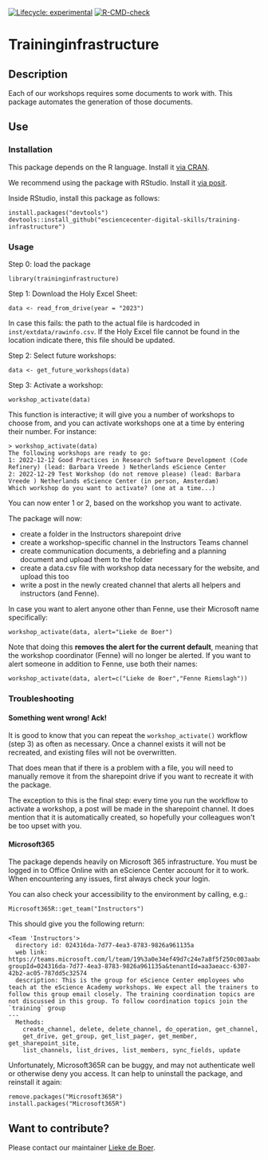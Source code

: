 [![Lifecycle: experimental](https://img.shields.io/badge/lifecycle-experimental-orange.svg)](https://lifecycle.r-lib.org/articles/stages.html#experimental)
[![R-CMD-check](https://github.com/esciencecenter-digital-skills/training-infrastructure/workflows/R-CMD-check/badge.svg)](https://github.com/esciencecenter-digital-skills/training-infrastructure/actions)

# Traininginfrastructure

## Description

Each of our workshops requires some documents to work with.
This package automates the generation of those documents.

## Use

### Installation
This package depends on the R language. Install it [via CRAN](https://cran.r-project.org/).

We recommend using the package with RStudio. Install it [via posit](https://posit.co/downloads/).

Inside RStudio, install this package as follows:
```
install.packages("devtools")
devtools::install_github("esciencecenter-digital-skills/training-infrastructure")
```

### Usage

Step 0: load the package
```
library(traininginfrastructure)
```

Step 1: Download the Holy Excel Sheet:
```
data <- read_from_drive(year = "2023")
```
In case this fails: the path to the actual file is hardcoded in
`inst/extdata/rawinfo.csv`. If the Holy Excel file cannot be found
in the location indicate there, this file should be updated.


Step 2: Select future workshops:
```
data <- get_future_workshops(data)
```

Step 3: Activate a workshop:
```
workshop_activate(data)
```
This function is interactive; it will give you a number of workshops to choose
from, and you can activate workshops one at a time by entering their number.
For instance:

```
> workshop_activate(data)
The following workshops are ready to go:
1: 2022-12-12 Good Practices in Research Software Development (Code Refinery) (lead: Barbara Vreede ) Netherlands eScience Center
2: 2022-12-29 Test Workshop (do not remove please) (lead: Barbara Vreede ) Netherlands eScience Center (in person, Amsterdam)
Which workshop do you want to activate? (one at a time...)
```
You can now enter 1 or 2, based on the workshop you want to activate.

The package will now:
- create a folder in the Instructors sharepoint drive
- create a workshop-specific channel in the Instructors Teams channel
- create communication documents, a debriefing and a planning document and upload them to the folder
- create a data.csv file with workshop data necessary for the website, and upload this too
- write a post in the newly created channel that alerts all helpers and instructors (and Fenne).

In case you want to alert anyone other than Fenne, use their Microsoft name specifically:

```
workshop_activate(data, alert="Lieke de Boer")
```

Note that doing this **removes the alert for the current default**, meaning that the workshop coordinator (Fenne) will no longer be alerted. If you want to alert someone in addition to Fenne, use both their names:
```
workshop_activate(data, alert=c("Lieke de Boer","Fenne Riemslagh"))
```


### Troubleshooting

#### Something went wrong! Ack!
It is good to know that you can repeat the `workshop_activate()` workflow (step 3)
as often as necessary. Once a channel exists it will not be recreated, and existing
files will not be overwritten.

That does mean that if there is a problem with a file, you will need to manually
remove it from the sharepoint drive if you want to recreate it with the package.

The exception to this is the final step: every time you run the workflow to activate
a workshop, a post will be made in the sharepoint channel. It does mention that
it is automatically created, so hopefully your colleagues won't be too upset with you.


#### Microsoft365
The package depends heavily on Microsoft 365 infrastructure. You must be logged
in to Office Online with an eScience Center account for it to work. When
encountering any issues, first always check your login.

You can also check your accessibility to the environment by calling, e.g.:
```
Microsoft365R::get_team("Instructors")
```

This should give you the following return:
```
<Team 'Instructors'>
  directory id: 024316da-7d77-4ea3-8783-9826a961135a 
  web link: https://teams.microsoft.com/l/team/19%3a0e34ef49d7c24e7a8f5f250c003aabdc%40thread.tacv2/conversations?groupId=024316da-7d77-4ea3-8783-9826a961135a&tenantId=aa3aeacc-6307-42b2-ac05-787dd5c32574 
  description: This is the group for eScience Center employees who teach at the eScience Academy workshops. We expect all the trainers to follow this group email closely. The training coordination topics are not discussed in this group. To follow coordination topics join the `training` group 
---
  Methods:
    create_channel, delete, delete_channel, do_operation, get_channel,
    get_drive, get_group, get_list_pager, get_member, get_sharepoint_site,
    list_channels, list_drives, list_members, sync_fields, update
```

Unfortunately, Microsoft365R can be buggy, and may not authenticate well or otherwise
deny you access. It can help to uninstall the package, and reinstall it again:

```
remove.packages("Microsoft365R")
install.packages("Microsoft365R")
```

## Want to contribute?
Please contact our maintainer [Lieke de Boer](https://github.com/liekelotte).
